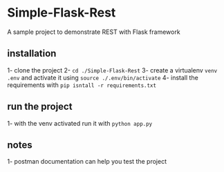 # Simple-Flask-Rest
A sample project to demonstrate REST with Flask framework
## installation
1- clone the project
2- `cd ./Simple-Flask-Rest`
3- create a virtualenv `venv .env` and activate it using `source ./.env/bin/activate`
4- install the requirements with `pip isntall -r requirements.txt`
## run the project
1- with the venv activated run it with `python app.py`

## notes
1- postman documentation can help you test the project
